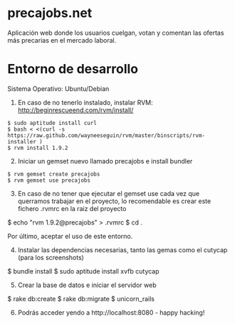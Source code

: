 precajobs.net 
=============

Aplicación web donde los usuarios cuelgan, votan y comentan las ofertas más precarias en el mercado laboral. 

Entorno de desarrollo
====================

Sistema Operativo: Ubuntu/Debian

1. En caso de no tenerlo instalado, instalar RVM: http://beginrescueend.com/rvm/install/
```shell
$ sudo aptitude install curl
$ bash < <(curl -s https://raw.github.com/wayneeseguin/rvm/master/binscripts/rvm-installer )
$ rvm install 1.9.2 
```
2. Iniciar un gemset nuevo llamado precajobs e install bundler
```shell
$ rvm gemset create precajobs
$ rvm gemset use precajobs
```
3. En caso de no tener que ejecutar el gemset use cada vez que querramos trabajar en el proyecto, lo recomendable es crear este fichero .rvmrc en la raiz del proyecto

$ echo "rvm 1.9.2@precajobs" > .rvmrc
$ cd . 

Por último, aceptar el uso de este entorno.

4. Instalar las dependencias necesarias, tanto las gemas como el cutycap (para los screenshots)

$ bundle install 
$ sudo aptitude install xvfb cutycap

5. Crear la base de datos e iniciar el servidor web

$ rake db:create
$ rake db:migrate
$ unicorn_rails

6. Podrás acceder yendo a http://localhost:8080 - happy hacking!
